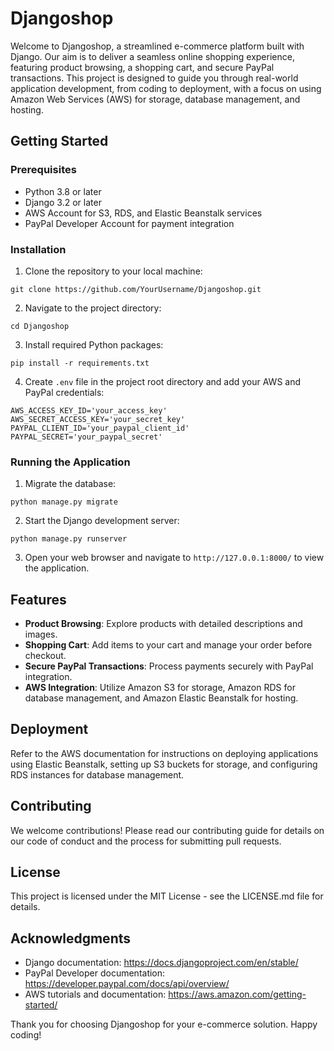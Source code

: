# Djangoshop

Welcome to Djangoshop, a streamlined e-commerce platform built with Django. Our aim is to deliver a seamless online shopping experience, featuring product browsing, a shopping cart, and secure PayPal transactions. This project is designed to guide you through real-world application development, from coding to deployment, with a focus on using Amazon Web Services (AWS) for storage, database management, and hosting.

## Getting Started

### Prerequisites

- Python 3.8 or later
- Django 3.2 or later
- AWS Account for S3, RDS, and Elastic Beanstalk services
- PayPal Developer Account for payment integration

### Installation

1. Clone the repository to your local machine:
```
git clone https://github.com/YourUsername/Djangoshop.git
```
2. Navigate to the project directory:
```
cd Djangoshop
```
3. Install required Python packages:
```
pip install -r requirements.txt
```
4. Create `.env` file in the project root directory and add your AWS and PayPal credentials:
```
AWS_ACCESS_KEY_ID='your_access_key'
AWS_SECRET_ACCESS_KEY='your_secret_key'
PAYPAL_CLIENT_ID='your_paypal_client_id'
PAYPAL_SECRET='your_paypal_secret'
```

### Running the Application

1. Migrate the database:
```
python manage.py migrate
```
2. Start the Django development server:
```
python manage.py runserver
```
3. Open your web browser and navigate to `http://127.0.0.1:8000/` to view the application.

## Features

- **Product Browsing**: Explore products with detailed descriptions and images.
- **Shopping Cart**: Add items to your cart and manage your order before checkout.
- **Secure PayPal Transactions**: Process payments securely with PayPal integration.
- **AWS Integration**: Utilize Amazon S3 for storage, Amazon RDS for database management, and Amazon Elastic Beanstalk for hosting.

## Deployment

Refer to the AWS documentation for instructions on deploying applications using Elastic Beanstalk, setting up S3 buckets for storage, and configuring RDS instances for database management.

## Contributing

We welcome contributions! Please read our contributing guide for details on our code of conduct and the process for submitting pull requests.

## License

This project is licensed under the MIT License - see the LICENSE.md file for details.

## Acknowledgments

- Django documentation: https://docs.djangoproject.com/en/stable/
- PayPal Developer documentation: https://developer.paypal.com/docs/api/overview/
- AWS tutorials and documentation: https://aws.amazon.com/getting-started/

Thank you for choosing Djangoshop for your e-commerce solution. Happy coding!
```
